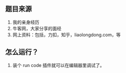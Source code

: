 ## 题目来源

1. 我的亲身经历
2. 牛客网，大家分享的面经
3. 网上资料：包括，力扣，知乎，liaolongdong.com，等

## 怎么运行？

1. 装个 run code 插件就可以在编辑器里调试了。